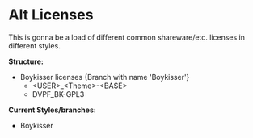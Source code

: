 # Alt Licenses

This is gonna be a load of different common shareware/etc. licenses in different styles.

**Structure:**
- Boykisser licenses \{Branch with name 'Boykisser'}
    - \<USER>_\<Theme>-\<BASE>
    - DVPF_BK-GPL3

**Current Styles/branches:**
- Boykisser
